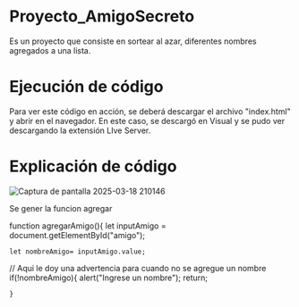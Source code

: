 # Proyecto_AmigoSecreto
Es un proyecto que consiste en sortear al azar, diferentes nombres agregados a una lista. 

# Ejecución de código
Para ver este código en acción, se deberá descargar el archivo "index.html" y abrir en el navegador.
En este caso, se descargó en Visual y se pudo ver descargando la extensión LIve Server. 

# Explicación de código
![Captura de pantalla 2025-03-18 210146](https://github.com/user-attachments/assets/c66067d0-ad9d-439c-b400-da48615d0200)

Se gener la funcion agregar 

function agregarAmigo(){
    let inputAmigo = document.getElementById("amigo");
     
    let nombreAmigo= inputAmigo.value;
// Aqui le doy una advertencia para cuando no se agregue un nombre
    if(!nombreAmigo){
        alert("Ingrese un nombre");
        return;

    }
